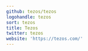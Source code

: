 ```yaml
---
github: tezos/tezos
logohandle: tezos
sort: tezos
title: Tezos
twitter: tezos
website: 'https://tezos.com/'
---
```

